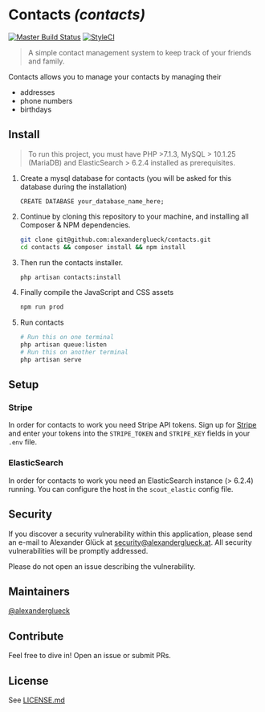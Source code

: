 # Contacts _(contacts)_

[![Master Build Status][travis-image]][travis-url]
[![StyleCI][styleci-image]][styleci-url]

> A simple contact management system to keep track of your friends and family. 

Contacts allows you to manage your contacts by managing their 
 - addresses
 - phone numbers
 - birthdays

## Install

> To run this project, you must have PHP \>7.1.3, MySQL \> 10.1.25 (MariaDB) and ElasticSearch \> 6.2.4 installed as prerequisites. 

1. Create a mysql database for contacts (you will be asked for this database 
during the installation)
    ```mysql
    CREATE DATABASE your_database_name_here;
    ```

2. Continue by cloning this repository to your machine, and installing all Composer & NPM dependencies.
    ```bash
    git clone git@github.com:alexanderglueck/contacts.git
    cd contacts && composer install && npm install
    ``` 
 
3. Then run the contacts installer. 
    ```bash
    php artisan contacts:install
    ```

4. Finally compile the JavaScript and CSS assets
    ```bash
    npm run prod
    ```
    
5. Run contacts
    ```bash
    # Run this on one terminal
    php artisan queue:listen
    # Run this on another terminal
    php artisan serve
    ```

## Setup
### Stripe
In order for contacts to work you need Stripe API tokens. 
Sign up for [Stripe] and enter your tokens into the `STRIPE_TOKEN` and 
`STRIPE_KEY` fields in your `.env` file. 

### ElasticSearch
In order for contacts to work you need an ElasticSearch instance (\> 6.2.4) running. 
You can configure the host in the `scout_elastic` config file.

## Security

If you discover a security vulnerability within this application, please send an e-mail to Alexander Glück at security@alexanderglueck.at. 
All security vulnerabilities will be promptly addressed.

Please do not open an issue describing the vulnerability. 

## Maintainers

[@alexanderglueck][maintainer-alexanderglueck]

## Contribute

Feel free to dive in! Open an issue or submit PRs.

## License

See [LICENSE.md](LICENSE.md)

[travis-image]: https://travis-ci.org/alexanderglueck/contacts.svg?branch=master
[travis-url]: https://travis-ci.org/alexanderglueck/contacts

[styleci-image]: https://styleci.io/repos/117006875/shield?branch=master
[styleci-url]: https://styleci.io/repos/117006875

[maintainer-alexanderglueck]: https://github.com/alexanderglueck

[Stripe]: https://stripe.com
